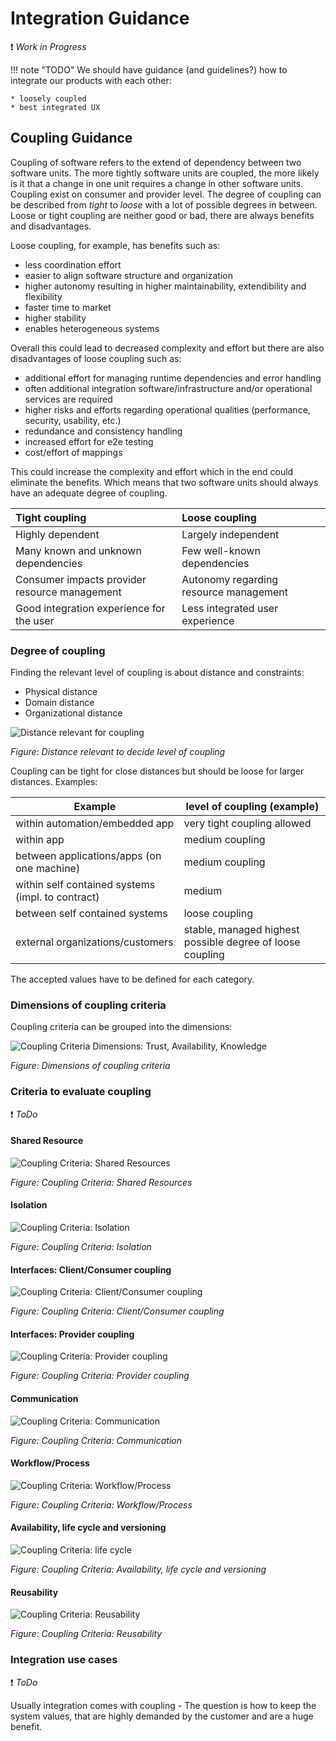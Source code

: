 # Integration Guidance

:exclamation: *Work in Progress*

!!! note "TODO"
    We should have guidance (and guidelines?) how to integrate our products with each other:

    * loosely coupled
    * best integrated UX

## Coupling Guidance

Coupling of software refers to the extend of dependency between two software units. The more tightly software units are coupled, the more likely is it that a change in one unit requires a change in other software units. Coupling exist on consumer and provider level. The degree of coupling can be described from *tight* to *loose* with a lot of possible degrees in between. Loose or tight coupling are neither good or bad, there are always benefits and disadvantages.

Loose coupling, for example, has benefits such as:

* less coordination effort
* easier to align software structure and organization
* higher autonomy resulting in higher maintainability, extendibility and flexibility
* faster time to market
* higher stability
* enables heterogeneous systems

Overall this could lead to decreased complexity and effort but there are also disadvantages of loose coupling such as:

* additional effort for managing runtime dependencies and error handling
* often additional integration software/infrastructure and/or operational services are required
* higher risks and efforts regarding operational qualities (performance, security, usability, etc.)
* redundance and consistency handling
* increased effort for e2e testing
* cost/effort of mappings

This could increase the complexity and effort which in the end could eliminate the benefits.
Which means that two software units should always have an adequate degree of coupling.

| Tight coupling   | Loose coupling      |
| :--------------- | :------------------ |
| Highly dependent | Largely independent |
| Many known and unknown dependencies | Few well-known dependencies |
| Consumer impacts provider resource management | Autonomy regarding resource management |
| Good integration experience for the user | Less integrated user experience |

### Degree of coupling

Finding the relevant level of coupling is about distance and constraints:

* Physical distance
* Domain distance
* Organizational distance

![Distance relevant for coupling ](data/CouplingDistance.svg)

*Figure: Distance relevant to decide level of coupling*

Coupling can be tight for close distances but should be loose for larger distances.
Examples:

| Example                                           | level of coupling (example)                               |
|---------------------------------------------------|-----------------------------------------------------------|
| within automation/embedded app                    | very tight coupling allowed                               |
| within app                                        | medium coupling                                           |
| between applications/apps (on one machine)        | medium coupling                                           |
| within self contained systems (impl. to contract) | medium                                                    |
| between self contained systems                    | loose coupling                                            |
| external organizations/customers                  | stable, managed highest possible degree of loose coupling |

The accepted values have to be defined for each category.

### Dimensions of coupling criteria

Coupling criteria can be grouped into the dimensions:

![Coupling Criteria Dimensions: Trust, Availability, Knowledge](data/CouplingCriteria3D.svg)

*Figure: Dimensions of coupling criteria*

### Criteria to evaluate coupling

:exclamation: *ToDo*

#### Shared Resource

![Coupling Criteria: Shared Resources](data/CouplingCriteria_Resources.svg)

*Figure: Coupling Criteria: Shared Resources*

#### Isolation

![Coupling Criteria: Isolation](data/CouplingCriteria_Isolation.svg)

*Figure: Coupling Criteria: Isolation*

#### Interfaces: Client/Consumer coupling

![Coupling Criteria: Client/Consumer coupling](data/CouplingCriteria_Consumer.svg)

*Figure: Coupling Criteria: Client/Consumer coupling*

#### Interfaces: Provider coupling

![Coupling Criteria: Provider coupling](data/CouplingCriteria_Provider.svg)

*Figure: Coupling Criteria: Provider coupling*

#### Communication

![Coupling Criteria: Communication](data/CouplingCriteria_Communication.svg)

*Figure: Coupling Criteria: Communication*

#### Workflow/Process

![Coupling Criteria: Workflow/Process](data/CouplingCriteria_Workflow.svg)

*Figure: Coupling Criteria: Workflow/Process*

#### Availability, life cycle and versioning

![Coupling Criteria: life cycle](data/CouplingCriteria_Lifecycle.svg)

*Figure: Coupling Criteria: Availability, life cycle and versioning*

#### Reusability

![Coupling Criteria: Reusability](data/CouplingCriteria_Reusability.svg)

*Figure: Coupling Criteria: Reusability*

### Integration use cases

:exclamation: *ToDo*

Usually integration comes with coupling - The question is how to keep the system values, that are highly demanded by the customer and are a huge benefit.
